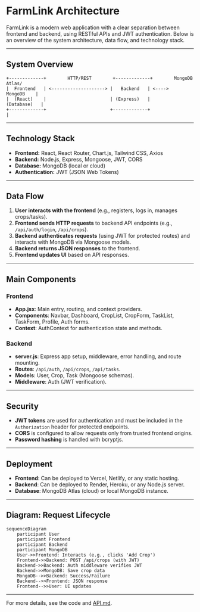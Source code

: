 # FarmLink Architecture

FarmLink is a modern web application with a clear separation between frontend and backend, using RESTful APIs and JWT authentication. Below is an overview of the system architecture, data flow, and technology stack.

---

## System Overview

```
+-------------+        HTTP/REST        +-------------+        MongoDB Atlas/
|  Frontend   | <--------------------> |   Backend   | <---->   MongoDB    |
|  (React)    |                        | (Express)   |        (Database)   |
+-------------+                        +-------------+                    |
```

---

## Technology Stack
- **Frontend:** React, React Router, Chart.js, Tailwind CSS, Axios
- **Backend:** Node.js, Express, Mongoose, JWT, CORS
- **Database:** MongoDB (local or cloud)
- **Authentication:** JWT (JSON Web Tokens)

---

## Data Flow
1. **User interacts with the frontend** (e.g., registers, logs in, manages crops/tasks).
2. **Frontend sends HTTP requests** to backend API endpoints (e.g., `/api/auth/login`, `/api/crops`).
3. **Backend authenticates requests** (using JWT for protected routes) and interacts with MongoDB via Mongoose models.
4. **Backend returns JSON responses** to the frontend.
5. **Frontend updates UI** based on API responses.

---

## Main Components

### Frontend
- **App.jsx**: Main entry, routing, and context providers.
- **Components**: Navbar, Dashboard, CropList, CropForm, TaskList, TaskForm, Profile, Auth forms.
- **Context**: AuthContext for authentication state and methods.

### Backend
- **server.js**: Express app setup, middleware, error handling, and route mounting.
- **Routes**: `/api/auth`, `/api/crops`, `/api/tasks`.
- **Models**: User, Crop, Task (Mongoose schemas).
- **Middleware**: Auth (JWT verification).

---

## Security
- **JWT tokens** are used for authentication and must be included in the `Authorization` header for protected endpoints.
- **CORS** is configured to allow requests only from trusted frontend origins.
- **Password hashing** is handled with bcryptjs.

---

## Deployment
- **Frontend**: Can be deployed to Vercel, Netlify, or any static hosting.
- **Backend**: Can be deployed to Render, Heroku, or any Node.js server.
- **Database**: MongoDB Atlas (cloud) or local MongoDB instance.

---

## Diagram: Request Lifecycle

```mermaid
sequenceDiagram
    participant User
    participant Frontend
    participant Backend
    participant MongoDB
    User->>Frontend: Interacts (e.g., clicks 'Add Crop')
    Frontend->>Backend: POST /api/crops (with JWT)
    Backend->>Backend: Auth middleware verifies JWT
    Backend->>MongoDB: Save crop data
    MongoDB-->>Backend: Success/Failure
    Backend-->>Frontend: JSON response
    Frontend-->>User: UI updates
```

---

For more details, see the code and [API.md](API.md).